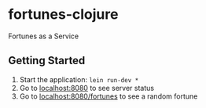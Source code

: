 # fortunes-clojure

Fortunes as a Service

## Getting Started

1. Start the application: `lein run-dev *`
2. Go to [localhost:8080](http://localhost:8080/) to see server status
2. Go to [localhost:8080/fortunes](http://localhost:8080/fortunes) to see a random fortune
